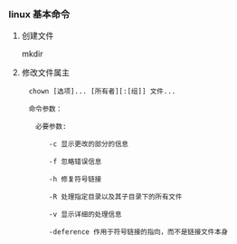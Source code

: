 ### linux 基本命令

1. 创建文件

    mkdir
    
2. 修改文件属主
    ```
    　chown [选项]... [所有者][:[组]] 文件...
    
    　命令参数：
    
    　　必要参数:
    
    　　　　-c 显示更改的部分的信息
    
    　　　　-f 忽略错误信息
    
    　　　　-h 修复符号链接
    
    　　　　-R 处理指定目录以及其子目录下的所有文件
    
    　　　　-v 显示详细的处理信息
    
    　　　　-deference 作用于符号链接的指向，而不是链接文件本身
    ```
    
    